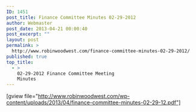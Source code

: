 ```yaml
---
ID: 1451
post_title: Finance Committee Minutes 02-29-2012
author: Webmaster
post_date: 2013-04-21 00:00:40
post_excerpt: ""
layout: post
permalink: >
  http://www.robinwoodwest.com/finance-committee-minutes-02-29-2012/
published: true
top_title:
  - >
    02-29-2012 Finance Committee Meeting
    Minutes
---
```

[gview file="http://www.robinwoodwest.com/wp-content/uploads/2013/04/finance-committee-minutes-02-29-12.pdf"]